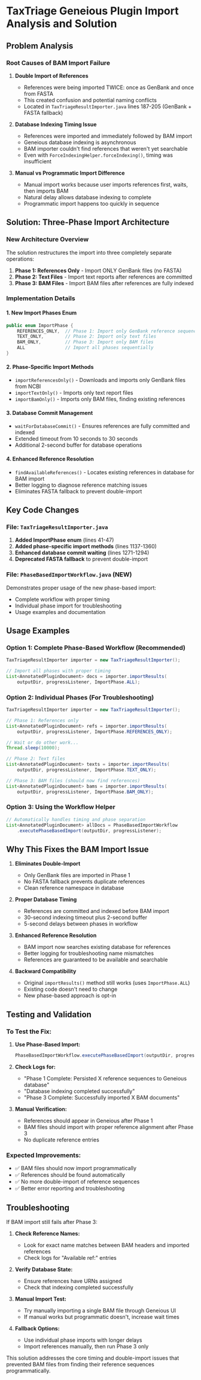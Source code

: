 # TaxTriage Geneious Plugin Import Analysis and Solution

## Problem Analysis

### Root Causes of BAM Import Failure

1. **Double Import of References**
   - References were being imported TWICE: once as GenBank and once from FASTA
   - This created confusion and potential naming conflicts
   - Located in `TaxTriageResultImporter.java` lines 187-205 (GenBank + FASTA fallback)

2. **Database Indexing Timing Issue**
   - References were imported and immediately followed by BAM import
   - Geneious database indexing is asynchronous
   - BAM importer couldn't find references that weren't yet searchable
   - Even with `ForceIndexingHelper.forceIndexing()`, timing was insufficient

3. **Manual vs Programmatic Import Difference**
   - Manual import works because user imports references first, waits, then imports BAM
   - Natural delay allows database indexing to complete
   - Programmatic import happens too quickly in sequence

## Solution: Three-Phase Import Architecture

### New Architecture Overview

The solution restructures the import into three completely separate operations:

1. **Phase 1: References Only** - Import ONLY GenBank files (no FASTA)
2. **Phase 2: Text Files** - Import text reports after references are committed
3. **Phase 3: BAM Files** - Import BAM files after references are fully indexed

### Implementation Details

#### 1. New Import Phases Enum

```java
public enum ImportPhase {
    REFERENCES_ONLY,  // Phase 1: Import only GenBank reference sequences
    TEXT_ONLY,        // Phase 2: Import only text files
    BAM_ONLY,         // Phase 3: Import only BAM files
    ALL               // Import all phases sequentially
}
```

#### 2. Phase-Specific Import Methods

- `importReferencesOnly()` - Downloads and imports only GenBank files from NCBI
- `importTextOnly()` - Imports only text report files
- `importBamOnly()` - Imports only BAM files, finding existing references

#### 3. Database Commit Management

- `waitForDatabaseCommit()` - Ensures references are fully committed and indexed
- Extended timeout from 10 seconds to 30 seconds
- Additional 2-second buffer for database operations

#### 4. Enhanced Reference Resolution

- `findAvailableReferences()` - Locates existing references in database for BAM import
- Better logging to diagnose reference matching issues
- Eliminates FASTA fallback to prevent double-import

## Key Code Changes

### File: `TaxTriageResultImporter.java`

1. **Added ImportPhase enum** (lines 41-47)
2. **Added phase-specific import methods** (lines 1137-1360)
3. **Enhanced database commit waiting** (lines 1271-1294)
4. **Deprecated FASTA fallback** to prevent double-import

### File: `PhaseBasedImportWorkflow.java` (NEW)

Demonstrates proper usage of the new phase-based import:
- Complete workflow with proper timing
- Individual phase import for troubleshooting
- Usage examples and documentation

## Usage Examples

### Option 1: Complete Phase-Based Workflow (Recommended)

```java
TaxTriageResultImporter importer = new TaxTriageResultImporter();

// Import all phases with proper timing
List<AnnotatedPluginDocument> docs = importer.importResults(
    outputDir, progressListener, ImportPhase.ALL);
```

### Option 2: Individual Phases (For Troubleshooting)

```java
TaxTriageResultImporter importer = new TaxTriageResultImporter();

// Phase 1: References only
List<AnnotatedPluginDocument> refs = importer.importResults(
    outputDir, progressListener, ImportPhase.REFERENCES_ONLY);

// Wait or do other work...
Thread.sleep(10000);

// Phase 2: Text files
List<AnnotatedPluginDocument> texts = importer.importResults(
    outputDir, progressListener, ImportPhase.TEXT_ONLY);

// Phase 3: BAM files (should now find references)
List<AnnotatedPluginDocument> bams = importer.importResults(
    outputDir, progressListener, ImportPhase.BAM_ONLY);
```

### Option 3: Using the Workflow Helper

```java
// Automatically handles timing and phase separation
List<AnnotatedPluginDocument> allDocs = PhaseBasedImportWorkflow
    .executePhaseBasedImport(outputDir, progressListener);
```

## Why This Fixes the BAM Import Issue

1. **Eliminates Double-Import**
   - Only GenBank files are imported in Phase 1
   - No FASTA fallback prevents duplicate references
   - Clean reference namespace in database

2. **Proper Database Timing**
   - References are committed and indexed before BAM import
   - 30-second indexing timeout plus 2-second buffer
   - 5-second delays between phases in workflow

3. **Enhanced Reference Resolution**
   - BAM import now searches existing database for references
   - Better logging for troubleshooting name mismatches
   - References are guaranteed to be available and searchable

4. **Backward Compatibility**
   - Original `importResults()` method still works (uses `ImportPhase.ALL`)
   - Existing code doesn't need to change
   - New phase-based approach is opt-in

## Testing and Validation

### To Test the Fix:

1. **Use Phase-Based Import:**
   ```java
   PhaseBasedImportWorkflow.executePhaseBasedImport(outputDir, progressListener);
   ```

2. **Check Logs for:**
   - "Phase 1 Complete: Persisted X reference sequences to Geneious database"
   - "Database indexing completed successfully"
   - "Phase 3 Complete: Successfully imported X BAM documents"

3. **Manual Verification:**
   - References should appear in Geneious after Phase 1
   - BAM files should import with proper reference alignment after Phase 3
   - No duplicate reference entries

### Expected Improvements:

- ✅ BAM files should now import programmatically
- ✅ References should be found automatically
- ✅ No more double-import of reference sequences
- ✅ Better error reporting and troubleshooting

## Troubleshooting

If BAM import still fails after Phase 3:

1. **Check Reference Names:**
   - Look for exact name matches between BAM headers and imported references
   - Check logs for "Available ref:" entries

2. **Verify Database State:**
   - Ensure references have URNs assigned
   - Check that indexing completed successfully

3. **Manual Import Test:**
   - Try manually importing a single BAM file through Geneious UI
   - If manual works but programmatic doesn't, increase wait times

4. **Fallback Options:**
   - Use individual phase imports with longer delays
   - Import references manually, then run Phase 3 only

This solution addresses the core timing and double-import issues that prevented BAM files from finding their reference sequences programmatically.